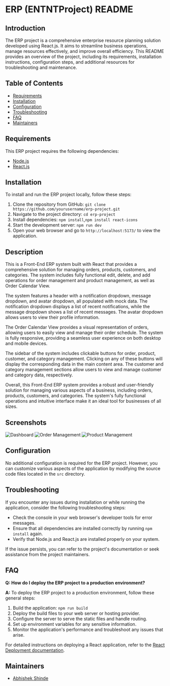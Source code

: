 # ERP (ENTNTProject) README

## Introduction

The ERP project is a comprehensive enterprise resource planning solution developed using React.js. It aims to streamline business operations, manage resources effectively, and improve overall efficiency. This README provides an overview of the project, including its requirements, installation instructions, configuration steps, and additional resources for troubleshooting and maintenance.

## Table of Contents

- [Requirements](#requirements)
- [Installation](#installation)
- [Configuration](#configuration)
- [Troubleshooting](#troubleshooting)
- [FAQ](#faq)
- [Maintainers](#maintainers)

## Requirements

This ERP project requires the following dependencies:

- [Node.js](https://nodejs.org/)
- [React.js](https://reactjs.org/)

## Installation

To install and run the ERP project locally, follow these steps:

1. Clone the repository from GitHub: `git clone https://github.com/yourusername/erp-project.git`
2. Navigate to the project directory: `cd erp-project`
3. Install dependencies: `npm install`,`npm install react-icons`
4. Start the development server: `npm run dev`
5. Open your web browser and go to `http://localhost:5173/` to view the application.

## Description

This is a Front-End ERP system built with React that provides a comprehensive solution for managing orders, products, customers, and categories. The system includes fully functional edit, delete, and add operations for order management and product management, as well as Order Calendar View.

The system features a header with a notification dropdown, message dropdown, and avatar dropdown, all populated with mock data. The notification dropdown displays a list of recent notifications, while the message dropdown shows a list of recent messages. The avatar dropdown allows users to view their profile information.

The Order Calendar View provides a visual representation of orders, allowing users to easily view and manage their order schedule. The system is fully responsive, providing a seamless user experience on both desktop and mobile devices.

The sidebar of the system includes clickable buttons for order, product, customer, and category management. Clicking on any of these buttons will display the corresponding data in the main content area. The customer and category management sections allow users to view and manage customer and category data, respectively.

Overall, this Front-End ERP system provides a robust and user-friendly solution for managing various aspects of a business, including orders, products, customers, and categories. The system's fully functional operations and intuitive interface make it an ideal tool for businesses of all sizes.

## Screenshots

![Dashboard](EntntProject\Screenshots\dashboard.PNG)
![Order Management](EntntProject\Screenshots\OrderManagement.PNG)
![Product Management](EntntProject\Screenshots\ProductManagement.PNG)

## Configuration

No additional configuration is required for the ERP project. However, you can customize various aspects of the application by modifying the source code files located in the `src` directory.

## Troubleshooting

If you encounter any issues during installation or while running the application, consider the following troubleshooting steps:

- Check the console in your web browser's developer tools for error messages.
- Ensure that all dependencies are installed correctly by running `npm install` again.
- Verify that Node.js and React.js are installed properly on your system.

If the issue persists, you can refer to the project's documentation or seek assistance from the project maintainers.

## FAQ

**Q: How do I deploy the ERP project to a production environment?**

**A:** To deploy the ERP project to a production environment, follow these general steps:

1. Build the application: `npm run build`
2. Deploy the build files to your web server or hosting provider.
3. Configure the server to serve the static files and handle routing.
4. Set up environment variables for any sensitive information.
5. Monitor the application's performance and troubleshoot any issues that arise.

For detailed instructions on deploying a React application, refer to the [React Deployment documentation](https://reactjs.org/docs/deployment.html).

## Maintainers

- [Abhishek Shinde](https://github.com/TheAbhiShinde)
